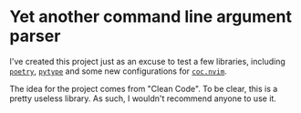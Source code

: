 # Yet another command line argument parser

I've created this project just as an excuse to test a few libraries, including [`poetry`](https://github.com/sdispater/poetry), [`pytype`](https://github.com/google/pytype) and some new configurations for [`coc.nvim`](https://github.com/neoclide/coc.nvim).

The idea for the project comes from "Clean Code". To be clear, this is a pretty useless library. As such, I wouldn't recommend anyone to use it.
